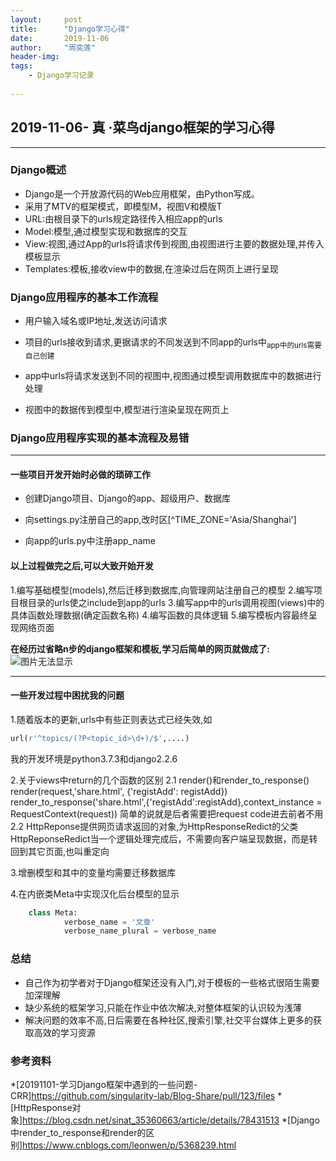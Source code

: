 ```yaml
---
layout:		post
title:		"Django学习心得"
date:		2019-11-06
author:		"周奕莲"
header-img:
tags:
	- Django学习记录
	
---
```

## 2019-11-06- **真** ·菜鸟django框架的学习心得

-----------------------------------------------------

### **Django概述**

+ Django是一个开放源代码的Web应用框架，由Python写成。
+ 采用了MTV的框架模式，即模型M，视图V和模版T
+ URL:由根目录下的urls规定路径传入相应app的urls
+ Model:模型,通过模型实现和数据库的交互
+ View:视图,通过App的urls将请求传到视图,由视图进行主要的数据处理,并传入模板显示
+ Templates:模板,接收view中的数据,在渲染过后在网页上进行呈现



### Django应用程序的基本工作流程



* 用户输入域名或IP地址,发送访问请求

* 项目的urls接收到请求,更据请求的不同发送到不同app的urls中<sub>app中的urls需要自己创建</sub>
* app中urls将请求发送到不同的视图中,视图通过模型调用数据库中的数据进行处理
* 视图中的数据传到模型中,模型进行渲染呈现在网页上

### Django应用程序实现的基本流程及易错



--------------------------------------------------------------

#### 一些项目开发开始时必做的琐碎工作




* 创建Django项目、Django的app、超级用户、数据库

* 向settings.py注册自己的app,改时区[^TIME_ZONE='Asia/Shanghai']

* 向app的urls.py中注册app_name

  

#### 以上过程做完之后,可以大致开始开发

1.编写基础模型(models),然后迁移到数据库,向管理网站注册自己的模型
2.编写项目根目录的urls使之include到app的urls
3.编写app中的urls调用视图(views)中的具体函数处理数据(确定函数名称)
4.编写函数的具体逻辑
5.编写模板内容最终呈现网络页面

**在经历过省略n步的django框架和模板,学习后简单的网页就做成了:**
![图片无法显示](https://i.loli.net/2019/08/16/JsmIY4nUHKCqcVz.png)



-------------------------------------------------------------



#### 一些开发过程中困扰我的问题

1.随着版本的更新,urls中有些正则表达式已经失效,如
``` python
url(r'^topics/(?P<topic_id>\d+)/$',....)

```

我的开发环境是python3.7.3和django2.2.6

2.关于views中return的几个函数的区别
  2.1 render()和render_to_response()
render(request,'share.html', {'registAdd': registAdd})
render_to_response('share.html',{'registAdd':registAdd},context_instance = RequestContext(request))
  简单的说就是后者需要把request code进去前者不用
  2.2
HttpReponse提供网页请求返回的对象,为HttpResponseRedict的父类
HttpReponseRedict当一个逻辑处理完成后，不需要向客户端呈现数据，而是转回到其它页面,也叫重定向

3.增删模型和其中的变量均需要迁移数据库

4.在内嵌类Meta中实现汉化后台模型的显示

``` python
    class Meta:
            verbose_name = '文章'
            verbose_name_plural = verbose_name
```





### 总结



* 自己作为初学者对于Django框架还没有入门,对于模板的一些格式很陌生需要加深理解
* 缺少系统的框架学习,只能在作业中依次解决,对整体框架的认识较为浅薄
* 解决问题的效率不高,日后需要在各种社区,搜索引擎,社交平台媒体上更多的获取高效的学习资源







### 参考资料

*[20191101-学习Django框架中遇到的一些问题-CRR]https://github.com/singularity-lab/Blog-Share/pull/123/files
*[HttpResponse对象]https://blog.csdn.net/sinat_35360663/article/details/78431513
*[Django中render_to_response和render的区别]https://www.cnblogs.com/leonwen/p/5368239.html





```

```